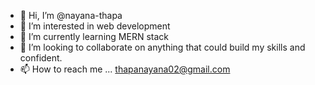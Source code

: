 - 👋 Hi, I’m @nayana-thapa
- 👀 I’m interested in web development
- 🌱 I’m currently learning MERN stack
- 💞️ I’m looking to collaborate on anything that could build my skills and confident.
- 📫 How to reach me ... thapanayana02@gmail.com

<!---
nayana-thapa/nayana-thapa is a ✨ special ✨ repository because its `README.md` (this file) appears on your GitHub profile.
You can click the Preview link to take a look at your changes.
--->
